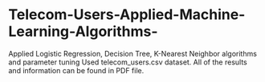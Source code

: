 # Telecom-Users-Applied-Machine-Learning-Algorithms-
Applied Logistic Regression, Decision Tree, K-Nearest Neighbor algorithms and parameter tuning
Used telecom_users.csv dataset.
All of the results and information can be found in PDF file.
